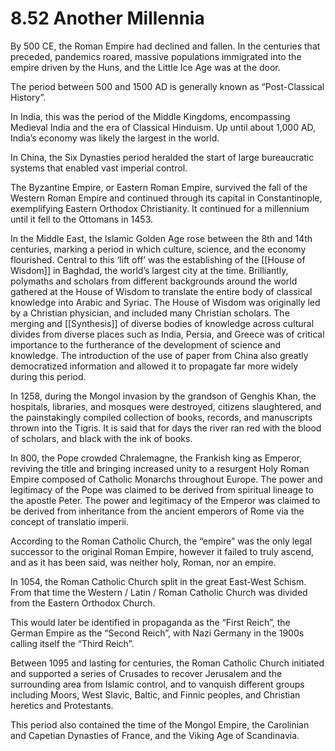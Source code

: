 # 8.52 Another Millennia

By 500 CE, the Roman Empire had declined and fallen. In the centuries that preceded, pandemics roared, massive populations immigrated into the empire driven by the Huns, and the Little Ice Age was at the door.

The period between 500 and 1500 AD is generally known as “Post-Classical History”.

In India, this was the period of the Middle Kingdoms, encompassing Medieval India and the era of Classical Hinduism. Up until about 1,000 AD, India’s economy was likely the largest in the world.

In China, the Six Dynasties period heralded the start of large bureaucratic systems that enabled vast imperial control. 

The Byzantine Empire, or Eastern Roman Empire, survived the fall of the Western Roman Empire and continued through its capital in Constantinople, exemplifying Eastern Orthodox Christianity. It continued for a millennium until it fell to the Ottomans in 1453.

In the Middle East, the Islamic Golden Age rose between the 8th and 14th centuries, marking a period in which culture, science, and the economy flourished. Central to this ‘lift off’ was the establishing of the [[House of Wisdom]] in Baghdad, the world’s largest city at the time. Brilliantly, polymaths and scholars from different backgrounds around the world gathered at the House of Wisdom to translate the entire body of classical knowledge into Arabic and Syriac. The House of Wisdom was originally led by a Christian physician, and included many Christian scholars. The merging and [[Synthesis]] of diverse bodies of knowledge across cultural divides from diverse places such as India, Persia, and Greece was of critical importance to the furtherance of the development of science and knowledge. The introduction of the use of paper from China also greatly democratized information and allowed it to propagate far more widely during this period.

In 1258, during the Mongol invasion by the grandson of Genghis Khan, the hospitals, libraries, and mosques were destroyed, citizens slaughtered, and the painstakingly compiled collection of books, records, and manuscripts thrown into the Tigris. It is said that for days the river ran red with the blood of scholars, and black with the ink of books.

In 800, the Pope crowded Chralemagne, the Frankish king as Emperor, reviving the title and bringing increased unity to a resurgent Holy Roman Empire composed of Catholic Monarchs throughout Europe. The power and legitimacy of the Pope was claimed to be derived from spiritual lineage to the apostle Peter. The power and legitimacy of the Emperor was claimed to be derived from inheritance from the ancient emperors of Rome via the concept of translatio imperii.

According to the Roman Catholic Church, the “empire” was the only legal successor to the original Roman Empire, however it failed to truly ascend, and as it has been said, was neither holy, Roman, nor an empire.

In 1054, the Roman Catholic Church split in the great East-West Schism. From that time the Western / Latin / Roman Catholic Church was divided from the Eastern Orthodox Church.

This would later be identified in propaganda as the “First Reich”, the German Empire as the “Second Reich”, with Nazi Germany in the 1900s calling itself the “Third Reich”.

Between 1095 and lasting for centuries, the Roman Catholic Church initiated and supported a series of Crusades to recover Jerusalem and the surrounding area from Islamic control, and to vanquish different groups including Moors, West Slavic, Baltic, and Finnic peoples, and Christian heretics and Protestants.

This period also contained the time of the Mongol Empire, the Carolinian and Capetian Dynasties of France, and the Viking Age of Scandinavia.
